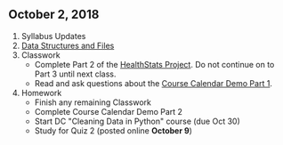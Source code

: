 ## October 2, 2018
1. Syllabus Updates
2. [Data Structures and Files](../Slides/L4_Data_Structures_and_Files.slides.html)
3. Classwork
   - Complete Part 2 of the [HealthStats Project](https://github.com/christopherhuntley/ba505-docs/tree/master/Tutorials/HealthStatsProject). Do not continue on to Part 3 until next class. 
   - Read and ask questions about the [Course Calendar Demo Part 1](../Tutorials/CourseCatalogDemo).
4. Homework
   - Finish any remaining Classwork 
   - Complete Course Calendar Demo Part 2
   - Start DC "Cleaning Data in Python" course (due Oct 30)
   - Study for Quiz 2 (posted online **October 9**)